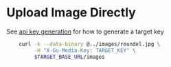 # Upload Image Directly

See [api key generation](./03.1-authentication.md) for how to generate a target key

```bash
    curl -k --data-binary @../images/roundel.jpg \
         -H "X-Gu-Media-Key: TARGET_KEY" \
         $TARGET_BASE_URL/images
```

